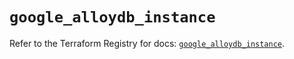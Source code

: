 # `google_alloydb_instance`

Refer to the Terraform Registry for docs: [`google_alloydb_instance`](https://registry.terraform.io/providers/hashicorp/google-beta/6.20.0/docs/resources/google_alloydb_instance).
